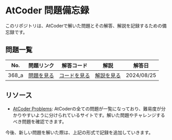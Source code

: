 # AtCoder 問題備忘録

このリポジトリは、AtCoderで解いた問題とその解答、解説を記録するための備忘録です。

## 問題一覧

| No.  | 問題リンク | 解答コード | 解説 | 解答日 |
| ---- | ---------- | ---------- | ---- | ------ |
| 368_a | [問題を見る](https://atcoder.jp/contests/abc368/tasks/abc368_a) | [コードを見る](https://github.com/es1aT/atcoder/blob/main/Solved-Problems/368_a.py) | [解説を見る](https://github.com/es1aT/atcoder/issues/1) | 2024/08/25 |

## リソース

- [AtCoder Problems](https://kenkoooo.com/atcoder/#/table/): AtCoderの全ての問題が一覧になっており、難易度が分かりやすいように分けられているサイトです。解いた問題やチャレンジするべき問題を確認できます。



今後、新しい問題を解いた際は、上記の形式で記録を追加していきます。
